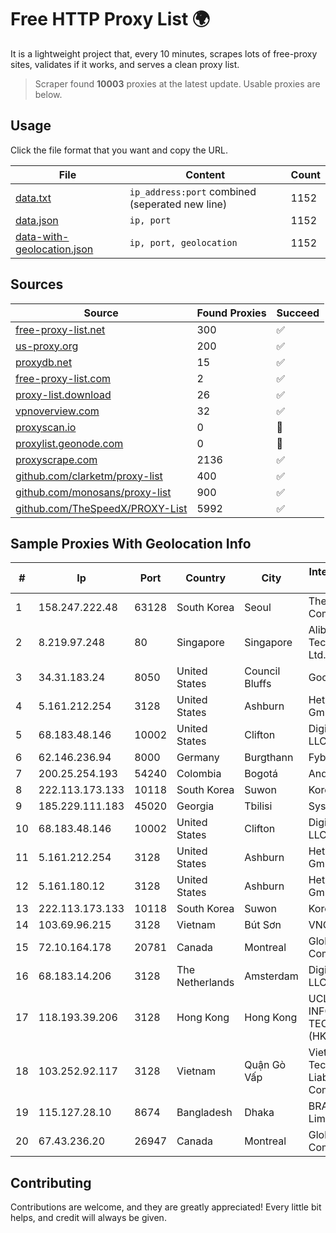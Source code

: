 
# Free HTTP Proxy List 🌍

It is a lightweight project that, every 10 minutes, scrapes lots of free-proxy sites, validates if it works, and serves a clean proxy list.


> Scraper found **10003** proxies at the latest update. Usable proxies are below.

## Usage

Click the file format that you want and copy the URL.


|File|Content|Count|
|----|-------|-----|
|[data.txt](https://raw.githubusercontent.com/themiralay/Proxy-List-World/master/data.txt)|`ip_address:port` combined (seperated new line)|1152|
|[data.json](https://raw.githubusercontent.com/themiralay/Proxy-List-World/master/data.json)|`ip, port`|1152|
|[data-with-geolocation.json](https://raw.githubusercontent.com/themiralay/Proxy-List-World/master/data-with-geolocation.json)|`ip, port, geolocation`|1152|

## Sources

|Source|Found Proxies|Succeed|
|------|-------------|-------|
|[free-proxy-list.net](https://free-proxy-list.net)|300|✅|
|[us-proxy.org](https://www.us-proxy.org)|200|✅|
|[proxydb.net](http://proxydb.net)|15|✅|
|[free-proxy-list.com](https://free-proxy-list.com/?page=&port=&type%5B%5D=http&type%5B%5D=https&up_time=0&search=Search)|2|✅|
|[proxy-list.download](https://www.proxy-list.download/HTTP)|26|✅|
|[vpnoverview.com](https://vpnoverview.com/privacy/anonymous-browsing/free-proxy-servers)|32|✅|
|[proxyscan.io](https://www.proxyscan.io)|0|🚫|
|[proxylist.geonode.com](https://proxylist.geonode.com/api/proxy-list?limit=300&page=1&sort_by=lastChecked&sort_type=desc&protocols=http,https)|0|🚫|
|[proxyscrape.com](https://api.proxyscrape.com/v2/?request=displayproxies&protocol=http&timeout=10000&country=all&ssl=all&anonymity=all)|2136|✅|
|[github.com/clarketm/proxy-list](https://raw.githubusercontent.com/clarketm/proxy-list/master/proxy-list-raw.txt)|400|✅|
|[github.com/monosans/proxy-list](https://raw.githubusercontent.com/monosans/proxy-list/main/proxies/http.txt)|900|✅|
|[github.com/TheSpeedX/PROXY-List](https://raw.githubusercontent.com/TheSpeedX/PROXY-List/master/http.txt)|5992|✅|


## Sample Proxies With Geolocation Info

|#|Ip|Port|Country|City|Internet Service Provider|
|-|--|----|-------|----|-------------------------|
|1|158.247.222.48|63128|South Korea|Seoul|The Constant Company, LLC|
|2|8.219.97.248|80|Singapore|Singapore|Alibaba (US) Technology Co., Ltd.|
|3|34.31.183.24|8050|United States|Council Bluffs|Google LLC|
|4|5.161.212.254|3128|United States|Ashburn|Hetzner Online GmbH|
|5|68.183.48.146|10002|United States|Clifton|DigitalOcean, LLC|
|6|62.146.236.94|8000|Germany|Burgthann|Fybe Singapore|
|7|200.25.254.193|54240|Colombia|Bogotá|Andinet ON Line|
|8|222.113.173.133|10118|South Korea|Suwon|Korea Telecom|
|9|185.229.111.183|45020|Georgia|Tbilisi|Sysnet LLC|
|10|68.183.48.146|10002|United States|Clifton|DigitalOcean, LLC|
|11|5.161.212.254|3128|United States|Ashburn|Hetzner Online GmbH|
|12|5.161.180.12|3128|United States|Ashburn|Hetzner Online GmbH|
|13|222.113.173.133|10118|South Korea|Suwon|Korea Telecom|
|14|103.69.96.215|3128|Vietnam|Bút Sơn|VNCLOUD|
|15|72.10.164.178|20781|Canada|Montreal|GloboTech Communications|
|16|68.183.14.206|3128|The Netherlands|Amsterdam|DigitalOcean, LLC|
|17|118.193.39.206|3128|Hong Kong|Hong Kong|UCLOUD INFORMATION TECHNOLOGY (HK) LIMITED|
|18|103.252.92.117|3128|Vietnam|Quận Gò Vấp|Viet Digital Technology Liability Company|
|19|115.127.28.10|8674|Bangladesh|Dhaka|BRACNet Limited|
|20|67.43.236.20|26947|Canada|Montreal|GloboTech Communications|



## Contributing

Contributions are welcome, and they are greatly appreciated! Every
little bit helps, and credit will always be given.

